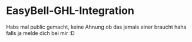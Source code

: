 # EasyBell-GHL-Integration
Habs mal public gemacht, keine Ahnung ob das jemals einer braucht haha falls ja melde dich bei mir :D